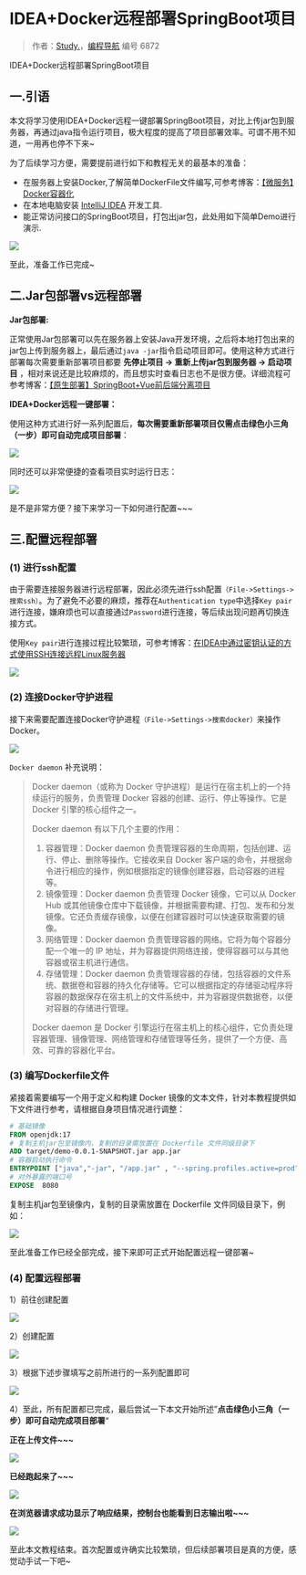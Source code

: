 # IDEA+Docker远程部署SpringBoot项目

> 作者：[Study.](https://blog.csdn.net/m0_66570338)，[编程导航](https://www.codefather.cn) 编号 6872

IDEA+Docker远程部署SpringBoot项目

## 一.引语

本文将学习使用IDEA+Docker远程一键部署SpringBoot项目，对比上传jar包到服务器，再通过java指令运行项目，极大程度的提高了项目部署效率。可谓不用不知道，一用再也停不下来~

为了后续学习方便，需要提前进行如下和教程无关的最基本的准备：

- 在服务器上安装Docker,了解简单DockerFile文件编写,可参考博客：[【微服务】Docker容器化](https://blog.csdn.net/m0_66570338/article/details/128786952)
- 在本地电脑安装 [IntelliJ IDEA](https://www.jetbrains.com/idea/) 开发工具.
- 能正常访问接口的SpringBoot项目，打包出jar包，此处用如下简单Demo进行演示.

![](https://pic.yupi.icu/5563/202404072114189.jpeg)

至此，准备工作已完成~

## 二.Jar包部署vs远程部署

**Jar包部署:**

正常使用Jar包部署可以先在服务器上安装Java开发环境，之后将本地打包出来的jar包上传到服务器上，最后通过`java -jar`指令启动项目即可。使用这种方式进行部署每次需要重新部署项目都要 **先停止项目 -> 重新上传jar包到服务器 -> 启动项目** ，相对来说还是比较麻烦的，而且想实时查看日志也不是很方便。详细流程可参考博客：[【原生部署】SpringBoot+Vue前后端分离项目](https://blog.csdn.net/m0_66570338/article/details/135494356)

**IDEA+Docker远程一键部署：**

使用这种方式进行好一系列配置后，**每次需要重新部署项目仅需点击绿色小三角（一步）即可自动完成项目部署**：

![](https://pic.yupi.icu/5563/202404072114249.jpeg)

同时还可以非常便捷的查看项目实时运行日志：

![](https://pic.yupi.icu/5563/202404072117877.jpeg)

是不是非常方便？接下来学习一下如何进行配置~~~

## 三.配置远程部署

### (1) 进行ssh配置

由于需要连接服务器进行远程部署，因此必须先进行ssh配置`（File->Settings->搜索ssh）`。为了避免不必要的麻烦，推荐在`Authentication type`中选择`Key pair`进行连接，嫌麻烦也可以直接通过`Password`进行连接，等后续出现问题再切换连接方式。

使用`Key pair`进行连接过程比较繁琐，可参考博客：[在IDEA中通过密钥认证的方式使用SSH连接远程Linux服务器](https://blog.csdn.net/cnds123321/article/details/121947896)

![](https://pic.yupi.icu/5563/202404072114213.jpeg)

### (2) 连接Docker守护进程

接下来需要配置连接Docker守护进程`（File->Settings->搜索docker）`来操作Docker。

![](https://pic.yupi.icu/5563/202404072117198.jpeg)

`Docker daemon` 补充说明：

> Docker daemon（或称为 Docker 守护进程）是运行在宿主机上的一个持续运行的服务，负责管理 Docker 容器的创建、运行、停止等操作。它是 Docker 引擎的核心组件之一。
>
> Docker daemon 有以下几个主要的作用：
>
> 1. 容器管理：Docker daemon 负责管理容器的生命周期，包括创建、运行、停止、删除等操作。它接收来自 Docker 客户端的命令，并根据命令进行相应的操作，例如根据指定的镜像创建容器，启动容器的进程等。
> 2. 镜像管理：Docker daemon 负责管理 Docker 镜像，它可以从 Docker Hub 或其他镜像仓库中下载镜像，并根据需要构建、打包、发布和分发镜像。它还负责缓存镜像，以便在创建容器时可以快速获取需要的镜像。
> 3. 网络管理：Docker daemon 负责管理容器的网络。它将为每个容器分配一个唯一的 IP 地址，并为容器提供网络连接，使得容器可以与其他容器或宿主机进行通信。
> 4. 存储管理：Docker daemon 负责管理容器的存储，包括容器的文件系统、数据卷和容器的持久化存储等。它可以根据指定的存储驱动程序将容器的数据保存在宿主机上的文件系统中，并为容器提供数据卷，以便对容器的存储进行管理。
>
> Docker daemon 是 Docker 引擎运行在宿主机上的核心组件，它负责处理容器管理、镜像管理、网络管理和存储管理等任务，提供了一个方便、高效、可靠的容器化平台。

### (3) 编写Dockerfile文件

紧接着需要编写一个用于定义和构建 Docker 镜像的文本文件，针对本教程提供如下文件进行参考，请根据自身项目情况进行调整：

```dockerfile
# 基础镜像
FROM openjdk:17
# 复制主机jar包至镜像内，复制的目录需放置在 Dockerfile 文件同级目录下
ADD target/demo-0.0.1-SNAPSHOT.jar app.jar
# 容器启动执行命令
ENTRYPOINT ["java","-jar", "/app.jar" , "--spring.profiles.active=prod"]
# 对外暴露的端口号
EXPOSE  8080
```

复制主机jar包至镜像内，复制的目录需放置在 Dockerfile 文件同级目录下，例如：

![](https://pic.yupi.icu/5563/202404072115947.jpeg)

至此准备工作已经全部完成，接下来即可正式开始配置远程一键部署~

### (4) 配置远程部署

1）前往创建配置

![](https://pic.yupi.icu/5563/202404072114659.jpeg)

2）创建配置

![](https://pic.yupi.icu/5563/202404072114717.jpeg)

3）根据下述步骤填写之前所进行的一系列配置即可

![](https://pic.yupi.icu/5563/202404072114974.jpeg)

4）至此，所有配置都已完成，最后尝试一下本文开始所述”**点击绿色小三角（一步）即可自动完成项目部署**“

**正在上传文件~~~**

![](https://pic.yupi.icu/5563/202404072114396.jpeg)

**已经跑起来了~~~**

![](https://pic.yupi.icu/5563/202404072114801.jpeg)

**在浏览器请求成功显示了响应结果，控制台也能看到日志输出啦~~~**

![](https://pic.yupi.icu/5563/202404072114249.jpeg)

至此本文教程结束。首次配置或许确实比较繁琐，但后续部署项目是真的方便，感觉动手试一下吧~